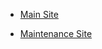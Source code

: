 - [Main Site](https://vigneshvaranasi.github.io/PVPSIT/Home)


- [Maintenance Site](https://vigneshvaranasi.github.io/PVPSIT/Maintenance/Update)
